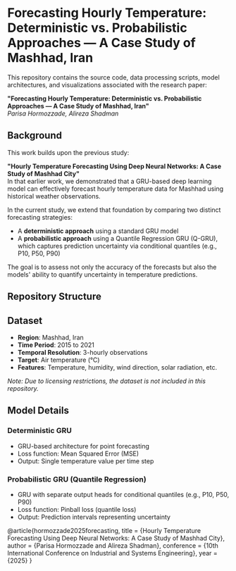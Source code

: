 # Forecasting Hourly Temperature: Deterministic vs. Probabilistic Approaches — A Case Study of Mashhad, Iran

This repository contains the source code, data processing scripts, model architectures, and visualizations associated with the research paper:

**"Forecasting Hourly Temperature: Deterministic vs. Probabilistic Approaches — A Case Study of Mashhad, Iran"**  
*Parisa Hormozzade, Alireza Shadman*  

## Background

This work builds upon the previous study:

**"Hourly Temperature Forecasting Using Deep Neural Networks: A Case Study of Mashhad City"**  
In that earlier work, we demonstrated that a GRU-based deep learning model can effectively forecast hourly temperature data for Mashhad using historical weather observations.

In the current study, we extend that foundation by comparing two distinct forecasting strategies:

- A **deterministic approach** using a standard GRU model
- A **probabilistic approach** using a Quantile Regression GRU (Q-GRU), which captures prediction uncertainty via conditional quantiles (e.g., P10, P50, P90)

The goal is to assess not only the accuracy of the forecasts but also the models' ability to quantify uncertainty in temperature predictions.

## Repository Structure


## Dataset

- **Region**: Mashhad, Iran  
- **Time Period**: 2015 to 2021  
- **Temporal Resolution**: 3-hourly observations  
- **Target**: Air temperature (°C)  
- **Features**: Temperature, humidity, wind direction, solar radiation, etc.

*Note: Due to licensing restrictions, the dataset is not included in this repository.*

## Model Details

### Deterministic GRU

- GRU-based architecture for point forecasting
- Loss function: Mean Squared Error (MSE)
- Output: Single temperature value per time step

### Probabilistic GRU (Quantile Regression)

- GRU with separate output heads for conditional quantiles (e.g., P10, P50, P90)
- Loss function: Pinball loss (quantile loss)
- Output: Prediction intervals representing uncertainty

@article{hormozzade2025forecasting,
  title     = {Hourly Temperature Forecasting Using Deep Neural Networks: A Case Study of Mashhad City},
  author    = {Parisa Hormozzade and Alireza Shadman},
  conference = {10th International Conference on Industrial and Systems Engineering},
  year      = {2025}
}
